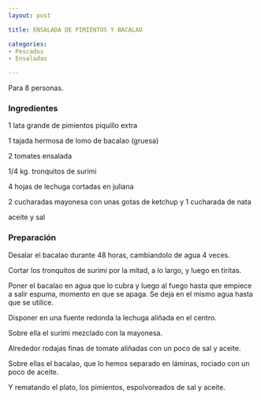```yaml
---
layout: post

title: ENSALADA DE PIMIENTOS Y BACALAO

categories:
- Pescados
- Ensaladas

---
```

Para 8 personas.

<h3>Ingredientes</h3>

1 lata grande de pimientos piquillo extra

1 tajada hermosa de lomo de bacalao (gruesa)

2 tomates ensalada

1/4 kg. tronquitos de surimi

4 hojas de lechuga cortadas en juliana

2 cucharadas mayonesa con unas gotas de ketchup y 1 cucharada de nata

aceite y sal

<h3>Preparación</h3>

Desalar el bacalao durante 48 horas, cambiandolo de agua 4 veces.

Cortar los tronquitos de surimi por la mitad, a lo largo, y luego en tiritas.

Poner el bacalao en agua que lo cubra y luego al fuego hasta que empiece a salir espuma, momento en que se apaga. Se deja en el mismo agua hasta que se utilice.

Disponer en una fuente redonda la lechuga aliñada en el centro.

Sobre ella el surimi mezclado con la mayonesa.

Alrededor rodajas finas de tomate aliñadas con un poco de sal y aceite.

Sobre ellas el bacalao, que lo hemos separado en láminas, rociado con un poco de aceite.

Y rematando el plato, los pimientos, espolvoreados de sal y aceite.


